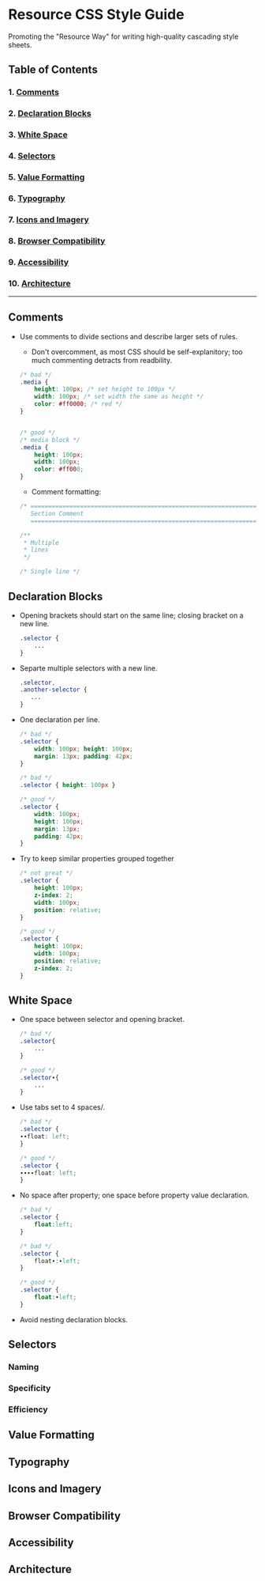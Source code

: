 # Resource CSS Style Guide
Promoting the "Resource Way" for writing high-quality cascading style sheets.

## Table of Contents

### 1. [Comments](#comments)  
### 2. [Declaration Blocks](#declaration-blocks)  
### 3. [White Space](#white-space)  
### 4. [Selectors](#selectors)    
### 5. [Value Formatting](#value-formatting)  
### 6. [Typography](#typography)    
### 7. [Icons and Imagery](#icons-imagery)  
### 8. [Browser Compatibility](#browser-compatibility)  
### 9. [Accessibility](#accessibility)    
### 10. [Architecture](#architecture)  

***

## <a name="comments">Comments</a>  
- Use comments to divide sections and describe larger sets of rules.
   - Don't overcomment, as most CSS should be self-explanitory; too much commenting detracts from readbility.

    ```css
    /* bad */
    .media {
        height: 100px; /* set height to 100px */
        width: 100px; /* set width the same as height */
        color: #ff0000; /* red */
    }
    
    
    /* good */
    /* media block */
    .media {
    	height: 100px;
    	width: 100px;
    	color: #ff000;
    }
    ```
    
    - Comment formatting:
    
    ```css
    /* ==========================================================================
       Section Comment
       ========================================================================== */
    ```
    
    ```css
    /**
     * Multiple
     * lines
     */
    ```
    
    ```css
    /* Single line */
    ```

## <a name="declaration-blocks">Declaration Blocks</a>  
- Opening brackets should start on the same line; closing bracket on a new line.

   ```css
   .selector {
       ...
   }
   ```
   
- Separte multiple selectors with a new line.
    
    ```css
    .selector,
    .another-selector {
       ...
    }
    ```

- One declaration per line.

    ```css
    /* bad */
    .selector {
        width: 100px; height: 100px;
        margin: 13px; padding: 42px;
    }
    
    /* bad */
    .selector { height: 100px }
    
    /* good */
    .selector {
        width: 100px; 
        height: 100px;
        margin: 13px; 
        padding: 42px;
    }
    ```
    
- Try to keep similar properties grouped together

    ```css
    /* not great */
    .selector {
        height: 100px;
        z-index: 2;
        width: 100px;
        position: relative;
    }
    
    /* good */
    .selector {
        height: 100px;
        width: 100px;
        position: relative;
        z-index: 2;
    }
    ```


## <a name="white-space">White Space</a> 
- One space between selector and opening bracket.
    
    ```css
    /* bad */
    .selector{
		...
    }

	/* good */
	.selector∙{
		...
	}
    ```
 
- Use tabs set to 4 spaces/.
    
	```css
	/* bad */
	.selector {
	∙∙float: left;
	}

	/* good */
	.selector {
	∙∙∙∙float: left;
	}
	```
	
- No space after property; one space before property value declaration.

	```css
	/* bad */
	.selector {
		float:left;
	}
	
	/* bad */
	.selector {
		float∙:∙left;
	}

	/* good */
	.selector {
		float:∙left;
	}
	```
	
- Avoid nesting declaration blocks.

## <a name="selectors">Selectors</a>
### <a name="naming">Naming</a> 
### <a name="specificity">Specificity</a> 
### <a name="efficiency">Efficiency</a>  

## <a name="value-formatting">Value Formatting</a>

## <a name="typography">Typography</a> 

## <a name="icons-imagery">Icons and Imagery</a> 

## <a name="browser-compatibility">Browser Compatibility</a> 

## <a name="accessibility">Accessibility</a>  

## <a name="architecture">Architecture</a> 
